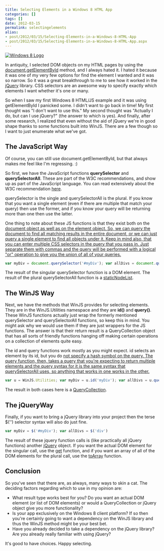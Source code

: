 ```yaml
---
title: Selecting Elements in a Windows 8 HTML App
categories: []
tags: []
date: 2012-03-15
permalink: selectingelements
alias:
- post/2012/03/15/Selecting-Elements-in-a-Windows-8-HTML-App
- post/2012/03/15/Selecting-Elements-in-a-Windows-8-HTML-App.aspx
---
```


[![Windows 8 Logo](http://codefoster.blob.core.windows.net/site/image/3aa0b63f9bfe4a7aa30a126c29e30eac/selectingelements_01_1.jpg "12950-windows-_article")](http://codefost.w05.winhost.com/image.axd?picture=Windows-Live-Writer/e0bf766857da/077C1324/12950-windows-_article.jpg)

In antiquity, I selected DOM objects on my HTML pages by using the [document.getElementById](http://msdn.microsoft.com/en-us/library/ie/ms536437(v=vs.85).aspx) method, and I always hated it. I hated it because it was one of my very few options for find the element I wanted and it was so narrow. So it was a great breakthrough to me to see how it worked in the [jQuery](http://jquery.com/) library. CSS selectors are an awesome way to specify exactly which elements I want whether it's one or many.

So when I saw my first Windows 8 HTML/JS example and it was using getElementById I panicked some. I didn't want to go back in time! My first thought was "I don't want to use this." My second thought was "Actually I do, but can I use jQuery?" (the answer to which is yes). And finally, after some research, I realized that even without the aid of jQuery we're in good shape thanks to some functions built into WinJS. There are a few though so I want to just enumerate what we've got.

## The JavaScript Way

Of course, you can still use document.getElementById, but that always makes me feel like I'm regressing. :)

So first, we have the JavaScript functions **querySelector** and **querySelectorAll**. These are part of the W3C recommendations, and show up as part of the JavaScript language. You can read extensively about the W3C recommendation [here](http://www.w3.org/TR/selectors-api/).

querySelector is the single and querySelectorAll is the plural. If you know that you want a single element (even if there are multiple that match your query) then use the former, and if you know your query will be returning more than one then use the latter.

One thing to note about these JS functions is that they exist both on the <span style="text-decoration: underline;">document object as well as on the <span style="text-decoration: underline;">element object. So, we can query the document to find all matching results in the entire document, or we can just query a single element to find all objects under it. Keep in mind also, that you can enter multiple CSS selectors in the query that you pass in. Just separate them with commas and the query will be performed with a logical "or" operation to give you the union of all of your queries.

``` js
var myDiv = document.querySelector('#myDiv'); var allDivs = document.querySelectorAll('div');
```

The result of the singular querySelector function is a DOM element. The result of the plural querySelectorAll function is a [staticNodeList](http://msdn.microsoft.com/en-us/library/ie/dd347147(v=vs.85).aspx).

## The WinJS Way

Next, we have the methods that WinJS provides for selecting elements. They are in the WinJS.Utilities namespace and they are **id()** and **query()**. These WinJS functions actually just wrap the formerly mentioned querySelector and querySelectorAll functions, so keep this in mind. You might ask why we would use them if they are just wrappers for the JS functions. The answer is that their return result is a QueryCollection object that has all sorts of friendly functions hanging off making certain operations on a collection of elements quite easy.

The id and query functions work mostly as you might expect. id selects an element by its id, but you do <span style="text-decoration: underline;">not specify a hash symbol on the query. The query function, then, takes a query that you're expecting to return multiple elements and the query syntax for it is the same syntax that querySelectorAll uses, so anything that works in one works in the other.

``` js
var u = WinJS.Utilities; var myDiv = u.id('myDiv'); var allDivs = u.query('div');
```

The result in both cases here is a [QueryCollection](http://msdn.microsoft.com/en-us/library/windows/apps/br211878.aspx).

## The jQueryWay

Finally, if you want to bring a jQuery library into your project then the terse $(&lsquo;<query>') selector syntax will also do just fine.

``` js
var myDiv = $('#myDiv'); var allDivs = $('div')
```

The result of these jquery function calls is (like practically all jQuery functions) another [jQuery](http://api.jquery.com/jquery/) object. If you want the actual DOM element for the singular call, use the [get](http://api.jquery.com/get/) function, and if you want an array of all of the DOM elements for the plural call, use the [toArray](http://api.jquery.com/toArray/) function.

## Conclusion

So you've seen that there are, as always, many ways to skin a cat. The deciding factors regarding which to use in my opinion are:

*   What result type works best for you? Do you want an actual DOM element (or list of DOM elements) or would a QueryCollection or jQuery object give you more functionality?
*   Is your app exclusively on the Windows 8 client platform? If so then you're certainly going to want a dependency on the WinJS library and thus the WinJS method might be your best bet.
*   Have you already decided to take a dependency on the jQuery library? Are you already really familiar with using jQuery?

It's good to have choices. Happy selecting.